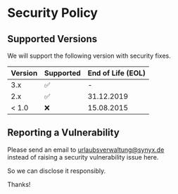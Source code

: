 # Security Policy

## Supported Versions

We will support the following version with security fixes.

| Version | Supported          | End of Life (EOL) |
| ------- | ------------------ | ----------------- |
| 3.x     | :white_check_mark: | -                 |
| 2.x     | :white_check_mark: | 31.12.2019        |
| < 1.0   | :x:                | 15.08.2015        |


## Reporting a Vulnerability

Please send an email to [urlaubsverwaltung@synyx.de](mailto:urlaubsverwaltung@synyx.de)  
instead of raising a security vulnerability issue here.

So we can disclose it responsibly.

Thanks!
